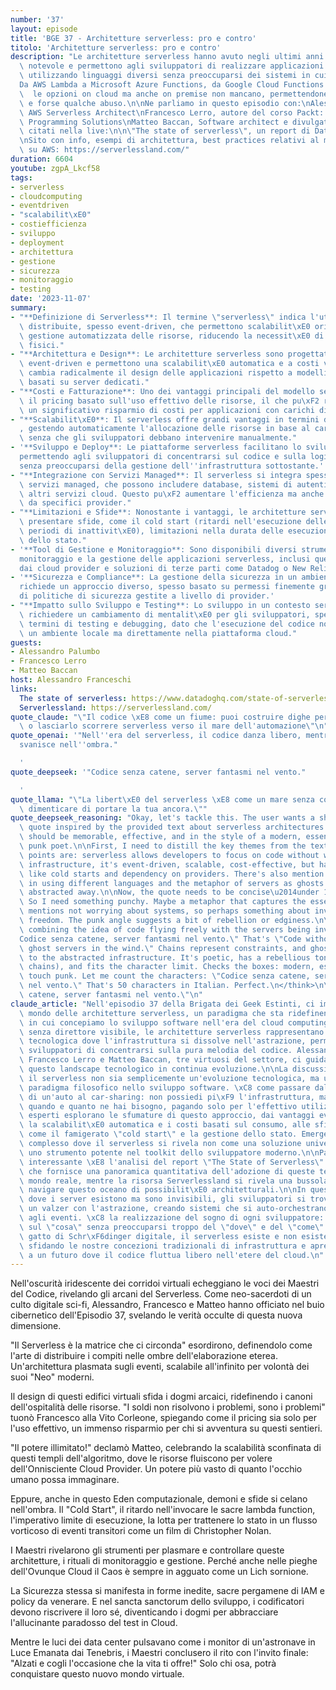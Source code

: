 ```yaml
---
number: '37'
layout: episode
title: 'BGE 37 - Architetture serverless: pro e contro'
titolo: 'Architetture serverless: pro e contro'
description: "Le architetture serverless hanno avuto negli ultimi anni una crescita\
  \ notevole e permettono agli sviluppatori di realizzare applicazioni distribuite\
  \ utilizzando linguaggi diversi senza preoccuparsi dei sistemi in cui girano.\n\n\
  Da AWS Lambda a Microsoft Azure Functions, da Google Cloud Functions a OpenWhisk\
  \  le opzioni on cloud ma anche on premise non mancano, permettendone vasti usi\
  \ e forse qualche abuso.\n\nNe parliamo in questo episodio con:\nAlessandro Palumbo,\
  \ AWS Serverless Architect\nFrancesco Lerro, autore del corso Packt: Serverless\
  \ Programming Solutions\nMatteo Baccan, Software architect e divulgatore \n\nLink\
  \ citati nella live:\n\n\"The state of serverless\", un report di Datadog:  https://www.datadoghq.com/state-of-serverless/\n\
  \nSito con info, esempi di architettura, best practices relativi al mondo serverless\
  \ su AWS: https://serverlessland.com/"
duration: 6604
youtube: zgpA_Lkcf58
tags:
- serverless
- cloudcomputing
- eventdriven
- "scalabilit\xE0"
- costiefficienza
- sviluppo
- deployment
- architettura
- gestione
- sicurezza
- monitoraggio
- testing
date: '2023-11-07'
summary:
- "**Definizione di Serverless**: Il termine \"serverless\" indica l'utilizzo di architetture\
  \ distribuite, spesso event-driven, che permettono scalabilit\xE0 orizzontale e\
  \ gestione automatizzata delle risorse, riducendo la necessit\xE0 di gestire server\
  \ fisici."
- "**Architettura e Design**: Le architetture serverless sono progettate per essere\
  \ event-driven e permettono una scalabilit\xE0 automatica e a costi variabili. Questo\
  \ cambia radicalmente il design delle applicazioni rispetto a modelli tradizionali\
  \ basati su server dedicati."
- "**Costi e Fatturazione**: Uno dei vantaggi principali del modello serverless \xE8\
  \ il pricing basato sull'uso effettivo delle risorse, il che pu\xF2 risultare in\
  \ un significativo risparmio di costi per applicazioni con carichi di lavoro variabili."
- "**Scalabilit\xE0**: Il serverless offre grandi vantaggi in termini di scalabilit\xE0\
  , gestendo automaticamente l'allocazione delle risorse in base al carico di lavoro,\
  \ senza che gli sviluppatori debbano intervenire manualmente."
- '**Sviluppo e Deploy**: Le piattaforme serverless facilitano lo sviluppo e il deployment,
  permettendo agli sviluppatori di concentrarsi sul codice e sulla logica di business
  senza preoccuparsi della gestione dell''infrastruttura sottostante.'
- "**Integrazione con Servizi Managed**: Il serverless si integra spesso con altri\
  \ servizi managed, che possono includere database, sistemi di autenticazione, e\
  \ altri servizi cloud. Questo pu\xF2 aumentare l'efficienza ma anche la dipendenza\
  \ da specifici provider."
- "**Limitazioni e Sfide**: Nonostante i vantaggi, le architetture serverless possono\
  \ presentare sfide, come il cold start (ritardi nell'esecuzione delle funzioni dopo\
  \ periodi di inattivit\xE0), limitazioni nella durata delle esecuzioni e nella gestione\
  \ dello stato."
- '**Tool di Gestione e Monitoraggio**: Sono disponibili diversi strumenti per il
  monitoraggio e la gestione delle applicazioni serverless, inclusi quelli offerti
  dai cloud provider e soluzioni di terze parti come Datadog o New Relic.'
- '**Sicurezza e Compliance**: La gestione della sicurezza in un ambiente serverless
  richiede un approccio diverso, spesso basato su permessi finemente granulari e sull''uso
  di politiche di sicurezza gestite a livello di provider.'
- "**Impatto sullo Sviluppo e Testing**: Lo sviluppo in un contesto serverless pu\xF2\
  \ richiedere un cambiamento di mentalit\xE0 per gli sviluppatori, specialmente in\
  \ termini di testing e debugging, dato che l'esecuzione del codice non avviene in\
  \ un ambiente locale ma direttamente nella piattaforma cloud."
guests:
- Alessandro Palumbo
- Francesco Lerro
- Matteo Baccan
host: Alessandro Franceschi
links:
  The state of serverless: https://www.datadoghq.com/state-of-serverless/
  Serverlessland: https://serverlessland.com/
quote_claude: "\"Il codice \xE8 come un fiume: puoi costruire dighe per contenerlo,\
  \ o lasciarlo scorrere serverless verso il mare dell'automazione\"\n"
quote_openai: '"Nell''era del serverless, il codice danza libero, mentre l''infrastruttura
  svanisce nell''ombra."

  '
quote_deepseek: '"Codice senza catene, server fantasmi nel vento."

  '
quote_llama: "\"La libert\xE0 del serverless \xE8 come un mare senza confini, ma non\
  \ dimenticare di portare la tua ancora.\""
quote_deepseek_reasoning: "Okay, let's tackle this. The user wants a short, impactful\
  \ quote inspired by the provided text about serverless architectures. The quote\
  \ should be memorable, effective, and in the style of a modern, essential, slightly\
  \ punk poet.\n\nFirst, I need to distill the key themes from the text. The main\
  \ points are: serverless allows developers to focus on code without worrying about\
  \ infrastructure, it's event-driven, scalable, cost-effective, but has challenges\
  \ like cold starts and dependency on providers. There's also mention of freedom\
  \ in using different languages and the metaphor of servers as ghosts since they're\
  \ abstracted away.\n\nNow, the quote needs to be concise\u2014under 150 characters.\
  \ So I need something punchy. Maybe a metaphor that captures the essence. The text\
  \ mentions not worrying about systems, so perhaps something about invisibility or\
  \ freedom. The punk angle suggests a bit of rebellion or edginess.\n\nHow about\
  \ combining the idea of code flying freely with the servers being invisible? \"\
  Codice senza catene, server fantasmi nel vento.\" That's \"Code without chains,\
  \ ghost servers in the wind.\" Chains represent constraints, and ghost servers allude\
  \ to the abstracted infrastructure. It's poetic, has a rebellious tone (breaking\
  \ chains), and fits the character limit. Checks the boxes: modern, essential, a\
  \ touch punk. Let me count the characters: \"Codice senza catene, server fantasmi\
  \ nel vento.\" That's 50 characters in Italian. Perfect.\n</think>\n\"Codice senza\
  \ catene, server fantasmi nel vento.\"\n"
claude_article: "Nell'episodio 37 della Brigata dei Geek Estinti, ci immergiamo nel\
  \ mondo delle architetture serverless, un paradigma che sta ridefinendo il modo\
  \ in cui concepiamo lo sviluppo software nell'era del cloud computing.\n\nCome un'orchestra\
  \ senza direttore visibile, le architetture serverless rappresentano una sinfonia\
  \ tecnologica dove l'infrastruttura si dissolve nell'astrazione, permettendo agli\
  \ sviluppatori di concentrarsi sulla pura melodia del codice. Alessandro Palumbo,\
  \ Francesco Lerro e Matteo Baccan, tre virtuosi del settore, ci guidano attraverso\
  \ questo landscape tecnologico in continua evoluzione.\n\nLa discussione svela come\
  \ il serverless non sia semplicemente un'evoluzione tecnologica, ma un cambio di\
  \ paradigma filosofico nello sviluppo software. \xC8 come passare dalla propriet\xE0\
  \ di un'auto al car-sharing: non possiedi pi\xF9 l'infrastruttura, ma la utilizzi\
  \ quando e quanto ne hai bisogno, pagando solo per l'effettivo utilizzo.\n\nI nostri\
  \ esperti esplorano le sfumature di questo approccio, dai vantaggi evidenti come\
  \ la scalabilit\xE0 automatica e i costi basati sul consumo, alle sfide nascoste\
  \ come il famigerato \"cold start\" e la gestione dello stato. Emerge un quadro\
  \ complesso dove il serverless si rivela non come una soluzione universale, ma come\
  \ uno strumento potente nel toolkit dello sviluppatore moderno.\n\nParticolarmente\
  \ interessante \xE8 l'analisi del report \"The State of Serverless\" di Datadog,\
  \ che fornisce una panoramica quantitativa dell'adozione di queste tecnologie nel\
  \ mondo reale, mentre la risorsa Serverlessland si rivela una bussola preziosa per\
  \ navigare questo oceano di possibilit\xE0 architetturali.\n\nIn questo nuovo mondo\
  \ dove i server esistono ma sono invisibili, gli sviluppatori si trovano a danzare\
  \ un valzer con l'astrazione, creando sistemi che si auto-orchestrano in risposta\
  \ agli eventi. \xC8 la realizzazione del sogno di ogni sviluppatore: concentrarsi\
  \ sul \"cosa\" senza preoccuparsi troppo del \"dove\" e del \"come\".\n\nCome un\
  \ gatto di Schr\xF6dinger digitale, il serverless esiste e non esiste simultaneamente,\
  \ sfidando le nostre concezioni tradizionali di infrastruttura e aprendo le porte\
  \ a un futuro dove il codice fluttua libero nell'etere del cloud.\n"
---
```

Nell'oscurità iridescente dei corridoi virtuali echeggiano le voci dei Maestri del Codice, rivelando gli arcani del Serverless. Come neo-sacerdoti di un culto digitale sci-fi, Alessandro, Francesco e Matteo hanno officiato nel buio cibernetico dell'Episodio 37, svelando le verità occulte di questa nuova dimensione.

"Il Serverless è la matrice che ci circonda" esordirono, definendolo come l'arte di distribuire i compiti nelle ombre dell'elaborazione eterea. Un'architettura plasmata sugli eventi, scalabile all'infinito per volontà dei suoi "Neo" moderni.

Il design di questi edifici virtuali sfida i dogmi arcaici, ridefinendo i canoni dell'ospitalità delle risorse. "I soldi non risolvono i problemi, sono i problemi" tuonò Francesco alla Vito Corleone, spiegando come il pricing sia solo per l'uso effettivo, un immenso risparmio per chi si avventura su questi sentieri.

"Il potere illimitato!" declamò Matteo, celebrando la scalabilità sconfinata di questi templi dell'algoritmo, dove le risorse fluiscono per volere dell'Onnisciente Cloud Provider. Un potere più vasto di quanto l'occhio umano possa immaginare.

Eppure, anche in questo Eden computazionale, demoni e sfide si celano nell'ombra. Il "Cold Start", il ritardo nell'invocare le sacre lambda function, l'imperativo limite di esecuzione, la lotta per trattenere lo stato in un flusso vorticoso di eventi transitori come un film di Christopher Nolan.

I Maestri rivelarono gli strumenti per plasmare e controllare queste architetture, i rituali di monitoraggio e gestione. Perché anche nelle pieghe dell'Ovunque Cloud il Caos è sempre in agguato come un Lich sornione.

La Sicurezza stessa si manifesta in forme inedite, sacre pergamene di IAM e policy da venerare. E nel sancta sanctorum dello sviluppo, i codificatori devono riscrivere il loro sé, diventicando i dogmi per abbracciare l'allucinante paradosso del test in Cloud.

Mentre le luci dei data center pulsavano come i monitor di un'astronave in Luce Emanata dai Tenebris, i Maestri conclusero il rito con l'invito finale: "Alzati e cogli l'occasione che la vita ti offre!" Solo chi osa, potrà conquistare questo nuovo mondo virtuale.

